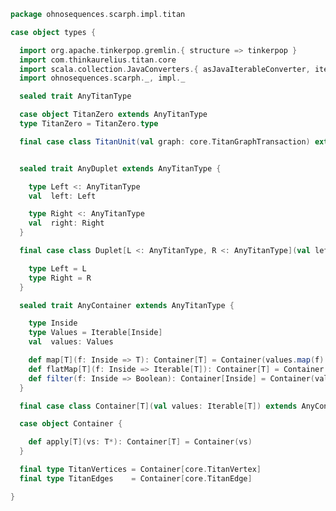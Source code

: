 
```scala
package ohnosequences.scarph.impl.titan

case object types {

  import org.apache.tinkerpop.gremlin.{ structure => tinkerpop }
  import com.thinkaurelius.titan.core
  import scala.collection.JavaConverters.{ asJavaIterableConverter, iterableAsScalaIterableConverter }
  import ohnosequences.scarph._, impl._

  sealed trait AnyTitanType

  case object TitanZero extends AnyTitanType
  type TitanZero = TitanZero.type

  final case class TitanUnit(val graph: core.TitanGraphTransaction) extends AnyTitanType


  sealed trait AnyDuplet extends AnyTitanType {

    type Left <: AnyTitanType
    val  left: Left

    type Right <: AnyTitanType
    val  right: Right
  }

  final case class Duplet[L <: AnyTitanType, R <: AnyTitanType](val left: L, val right: R) extends AnyDuplet {

    type Left = L
    type Right = R
  }

  sealed trait AnyContainer extends AnyTitanType {

    type Inside
    type Values = Iterable[Inside]
    val  values: Values

    def map[T](f: Inside => T): Container[T] = Container(values.map(f): Iterable[T])
    def flatMap[T](f: Inside => Iterable[T]): Container[T] = Container(values.flatMap(f): Iterable[T])
    def filter(f: Inside => Boolean): Container[Inside] = Container(values.filter(f))
  }

  final case class Container[T](val values: Iterable[T]) extends AnyContainer { type Inside = T }

  case object Container {

    def apply[T](vs: T*): Container[T] = Container(vs)
  }

  final type TitanVertices = Container[core.TitanVertex]
  final type TitanEdges    = Container[core.TitanEdge]

}

```




[test/scala/ohnosequences/scarph/titan/TwitterTitanTest.scala]: ../../../../../../test/scala/ohnosequences/scarph/titan/TwitterTitanTest.scala.md
[test/scala/ohnosequences/scarph/titan/schemaTests.scala]: ../../../../../../test/scala/ohnosequences/scarph/titan/schemaTests.scala.md
[test/scala/ohnosequences/scarph/titan/SchemaCreation.scala]: ../../../../../../test/scala/ohnosequences/scarph/titan/SchemaCreation.scala.md
[main/scala/ohnosequences/scarph/impl/titan/predicates.scala]: predicates.scala.md
[main/scala/ohnosequences/scarph/impl/titan/types.scala]: types.scala.md
[main/scala/ohnosequences/scarph/impl/titan/morphisms.scala]: morphisms.scala.md
[main/scala/ohnosequences/scarph/impl/titan/evals.scala]: evals.scala.md
[main/scala/ohnosequences/scarph/impl/titan/syntax.scala]: syntax.scala.md
[main/scala/ohnosequences/scarph/impl/titan/writes.scala]: writes.scala.md
[main/scala/ohnosequences/scarph/impl/titan/rewrites.scala]: rewrites.scala.md
[main/scala/ohnosequences/scarph/impl/titan/titanSchema.scala]: titanSchema.scala.md